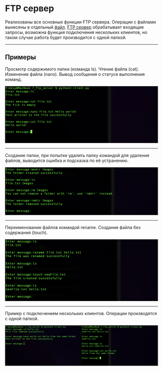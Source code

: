 # FTP сервер

Реализованы все основные функции FTP сервера. Операции с файлами вынесены в отдельный [файл](./fileManager.py). [FTP сервер](./ftp_server.py) обрабатывает входящие запросы, возможна функция подключения нескольких клиентов, но таком случае работа будет производится с одной папкой.

---
## Примеры



Просмотр содержимого папки (команда ls). Чтение файла (cat). Изменение файла (nano). Вывод сообщения о статусе выполнения команд.

![](./Examples/writefile.png)

---

Создание папки, при попытке удалить папку командой для удаления файлов, выводится ошибка и подсказка по её устранению.

![](./Examples/folders.png)

---

Переименование файлов командой rename. Создание файла без содержания (touch).

![](./Examples/renameFiles.png)

--- 

Пример с подключением нескольких клиентов. Операции производятся с одной папкой.

![](./Examples/severalClients.png)